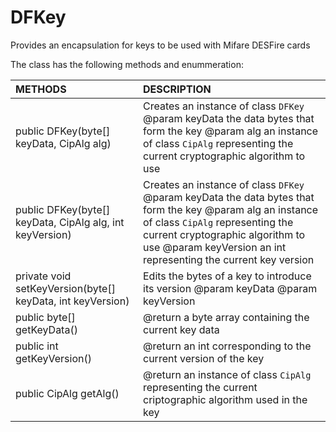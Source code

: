 # DFKey
Provides an encapsulation for keys to be used with Mifare DESFire cards

The class has the following methods and enummeration:

|METHODS                                       |DESCRIPTION                                                                                        |
|:---------------------------------------------|:--------------------------------------------------------------------------------------------------|
|public DFKey(byte[] keyData, CipAlg alg)|Creates an instance of class <code>DFKey</code> @param keyData the data bytes that form the key @param alg an instance of class <code>CipAlg</code> representing the current cryptographic algorithm to use|
|public DFKey(byte[] keyData, CipAlg alg, int keyVersion)|Creates an instance of class <code>DFKey</code> @param keyData the data bytes that form the key @param alg an instance of class <code>CipAlg</code> representing the current cryptographic algorithm to use @param keyVersion an int representing the current key version|
|private void setKeyVersion(byte[] keyData, int keyVersion)|Edits the bytes of a key to introduce its version @param keyData @param keyVersion|
|public byte[] getKeyData()|@return a byte array containing the current key data|
|public int getKeyVersion()|@return an int corresponding to the current version of the key|
|public CipAlg getAlg()|@return an instance of class <code>CipAlg</code> representing the current criptographic algorithm used in the key
